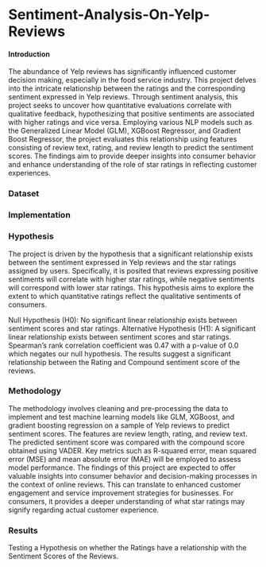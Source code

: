 # Sentiment-Analysis-On-Yelp-Reviews

#### Introduction
The abundance of Yelp reviews has significantly influenced customer decision
making, especially in the food service industry. This project delves into the intricate 
relationship between the ratings and the corresponding sentiment expressed in Yelp reviews. 
Through sentiment analysis, this project seeks to uncover how quantitative evaluations correlate 
with qualitative feedback, hypothesizing that positive sentiments are associated with higher 
ratings and vice versa. Employing various NLP models such as the Generalized 
Linear Model (GLM), XGBoost Regressor, and Gradient Boost Regressor, the project 
evaluates this relationship using features consisting of review text, rating, and review length to 
predict the sentiment scores. The findings aim to provide deeper insights into consumer 
behavior and enhance understanding of the role of star ratings in reflecting customer 
experiences.

### Dataset

### Implementation

### Hypothesis
The project is driven by the hypothesis that a significant relationship exists between the sentiment expressed in Yelp reviews and the star ratings assigned by users. Specifically, it is posited that reviews expressing positive sentiments will correlate with higher star ratings, while negative sentiments will correspond with lower star ratings. This hypothesis aims to explore the extent to which quantitative ratings reflect the qualitative sentiments of consumers.

Null Hypothesis (H0): No significant linear relationship exists between sentiment scores and star ratings. Alternative Hypothesis (H1): A significant linear relationship exists between sentiment scores and star ratings. Spearman’s rank correlation coefficient was 0.47 with a p-value of 0.0 which negates our null hypothesis. The results suggest a significant relationship between the Rating and Compound 
sentiment score of the reviews. 

### Methodology
The methodology involves cleaning and pre-processing the data to implement and test machine learning models like GLM, XGBoost, and gradient boosting regression on a sample of Yelp reviews to predict sentiment scores. The features are review length, rating, and review text. The predicted sentiment score was compared with the compound score obtained using VADER. Key metrics such as R-squared error, mean squared error (MSE) and mean absolute error (MAE) will be employed to assess model performance. The findings of this project are expected to offer valuable insights into consumer behavior and decision-making processes in the context of online reviews. This can translate to enhanced customer engagement and service improvement strategies for businesses. For consumers, it provides a deeper understanding of what star ratings may signify regarding actual customer experience. 


### Results

Testing a Hypothesis on whether the Ratings have a relationship with the Sentiment Scores of the Reviews.

